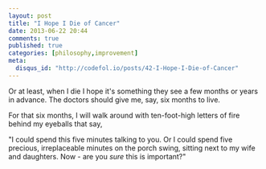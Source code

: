 ```yaml
---
layout: post
title: "I Hope I Die of Cancer"
date: 2013-06-22 20:44
comments: true
published: true
categories: [philosophy,improvement]
meta:
  disqus_id: "http://codefol.io/posts/42-I-Hope-I-Die-of-Cancer"
---
```

Or at least, when I die I hope it's something they see a few months or years in advance.  The doctors should give me, say, six months to live.

For that six months, I will walk around with ten-foot-high letters of fire behind my eyeballs that say,

"I could spend this five minutes talking to you.  Or I could spend five precious, irreplaceable minutes on the porch swing, sitting next to my wife and daughters.  Now - are you <i>sure</i> this is important?"

